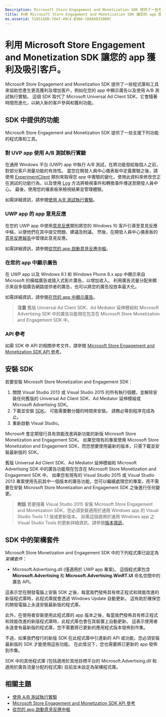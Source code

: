 ```yaml
---
Description: Microsoft Store Engagement and Monetization SDK 提供了一些可讓您在應用程式中新增更多功能的程式庫和工具，以協助您產生更高獲利及增加客戶。
title: 利用 Microsoft Store Engagement and Monetization SDK 讓您的 app 獲利及吸引客戶。
ms.assetid: 518516DB-70A7-49C4-B3B6-CD8A98320B9C
---
```


# 利用 Microsoft Store Engagement and Monetization SDK 讓您的 app 獲利及吸引客戶。

Microsoft Store Engagement and Monetization SDK 提供了一些程式庫和工具來協助您產生更高獲利及增加客戶，例如在您的 app 中顯示廣告以及使用 A/B 測試執行實驗。 這個 SDK 取代了 Microsoft Universal Ad Client SDK，它會隨著時間而進化，以納入新的客戶參與和獲利功能。


## SDK 中提供的功能

Microsoft Store Engagement and Monetization SDK 提供了一些支援下列功能的程式庫和工具。

### 對 UVP app 使用 A/B 測試執行實驗

在通用 Windows 平台 (UWP) app 中執行 A/B 測試，在將功能發給每個人之前，對部分客戶測量功能的有效性。 當您在開發人員中心儀表板中定義實驗之後，請使用 [ExperimentClient](https://msdn.microsoft.com/library/windows/apps/microsoft.services.store.engagement.engagementclient.aspx) 類別來取得您 app 中實驗的變化，使用此資料來修改您正在測試的功能行為，以及使用 [Log](https://msdn.microsoft.com/library/windows/apps/microsoft.services.store.engagement.storeservicescustomevents.log.aspx) 方法將檢視事件和轉換事件傳送至開發人員中心。 最後，使用您的儀表板來檢視結果並管理體驗。

如需詳細資訊，請參閱[使用 A/B 測試執行實驗](run-app-experiments-with-a-b-testing.md)。

### UWP app 的 app 意見反應

在您的 UWP app 中使用[意見反應](https://msdn.microsoft.com/library/windows/apps/microsoft.services.store.engagement.feedback.aspx)類別將您的 Windows 10 客戶引導至意見反應中樞，以便他們在其中提交問題、建議及附議。 然後，在開發人員中心儀表板的[意見反應報告](../publish/feedback-report.md)中管理此意見反應。

如需詳細資訊，請參閱[從您的 app 啟動意見反應中樞](launch-feedback-hub-from-your-app.md)。

### 在您的 app 中顯示廣告

在 UWP app 以及 Windows 8.1 和 Windows Phone 8.x app 中顯示來自 Microsoft 的橫幅廣告或插入式影片廣告，以增加收入。 利用廣告流量分配來顯示來自多個廣告網路提供者的廣告，也可以將您的廣告投放率最大化。

如需詳細資訊，請參閱[在您的 app 中顯示廣告](display-ads-in-your-app.md)。

>**注意** 舊版 Universal Ad Client SDK、Ad Mediator 延伸模組和 Microsoft Advertising SDK 中的廣告功能現在包含在 Microsoft Store Monetization and Engagement SDK 中。

### API 參考

如需 SDK 中 API 的相關參考文件，請參閱 [Microsoft Store Engagement and Monetization SDK API 參考](https://msdn.microsoft.com/library/windows/apps/mt691886.aspx)。

## 安裝 SDK

若要安裝 Microsoft Store Monetization and Engagement SDK：

1.  關閉 Visual Studio 2013 或 Visual Studio 2015 的所有執行個體，並解除安裝任何舊版的 Universal Ad Client SDK、Ad Mediator 延伸模組或 Microsoft Advertising SDK。
2.  下載並安裝 [SDK](http://aka.ms/store-em-sdk)。 可能需要數分鐘的時間來安裝。 請務必等到程序完成為止。
3.  重新啟動 Visual Studio。

Microsoft 會定期發行具有效能改進與新功能的新版 Microsoft Store Monetization and Engagement SDK。 如果您現有的專案使用 Microsoft Store Monetization and Engagement SDK，而您想要使用最新的版本，只需下載並安裝最新版的 SDK。

舊版 Universal Ad Client SDK、Ad Mediator 延伸模組和 Microsoft Advertising SDK 中的廣告功能現在包含在 Microsoft Store Monetization and Engagement SDK 中。 如果您有現有的 Visual Studio 2015 或 Visual Studio 2013 專案使用先前其中一個版本的廣告功能，您可以繼續處理您的專案，而不需要在安裝 Microsoft Store Monetization and Engagement SDK 之後進行任何變更。

>**附註** 若要隨著 Visual Studio 2015 安裝 Microsoft Store Engagement and Monetization SDK，您必須安裝適用於通用 Windows app 的 Visual Studio Tools 1.1 版或更新版本。 如需這個適用於通用 Windows app 之 Visual Studio Tools 的更新詳細資訊，請參閱[版本資訊](http://go.microsoft.com/fwlink/?LinkID=624516)。

## SDK 中的架構套件

Microsoft Store Monetization and Engagement SDK 中的下列程式庫已設定為*架構套件*：

* Microsoft.Advertising.dll (僅適用於 UWP app 專案)。 這個程式庫包含 **Microsoft.Advertising** 和 **Microsoft.Advertising.WinRT.UI** 命名空間中的廣告 API。

這表示您在開發電腦上安裝 SDK 之後，每當我們發佈具有修正程式和效能改進的新版程式庫時，此程式庫就會透過 Windows Update 自動更新。 這有助於確保您的開發電腦上永遠安裝最新版的程式庫。

此外，在使用者安裝使用此程式庫的 app 版本之後，每當我們發佈具有修正程式和效能改進的新版程式庫時，此程式庫也會在其裝置上自動更新。 這表示使用者永遠會有最新版的程式庫，您不需要將已更新的應用程式版本發佈到市集。

不過，如果我們發行的新版 SDK 在此程式庫中引進新的 API 或功能，您必須安裝最新版的 SDK 才能使用這些功能。 在此情況下，您也需要將已更新的 app 發佈到市集。

SDK 中的其他程式庫 (包括適用於其他目標平台的 Microsoft.Advertising.dll 和適用於廣告流量分配的程式庫) 目前並未設定為架構程式庫。

## 相關主題

* [使用 A/B 測試執行實驗](run-app-experiments-with-a-b-testing.md)
* [Microsoft Store Engagement and Monetization SDK API 參考](https://msdn.microsoft.com/library/windows/apps/mt691886.aspx)
* [從您的 app 啟動意見反應中樞](launch-feedback-hub-from-your-app.md)


<!--HONumber=Mar16_HO5-->


